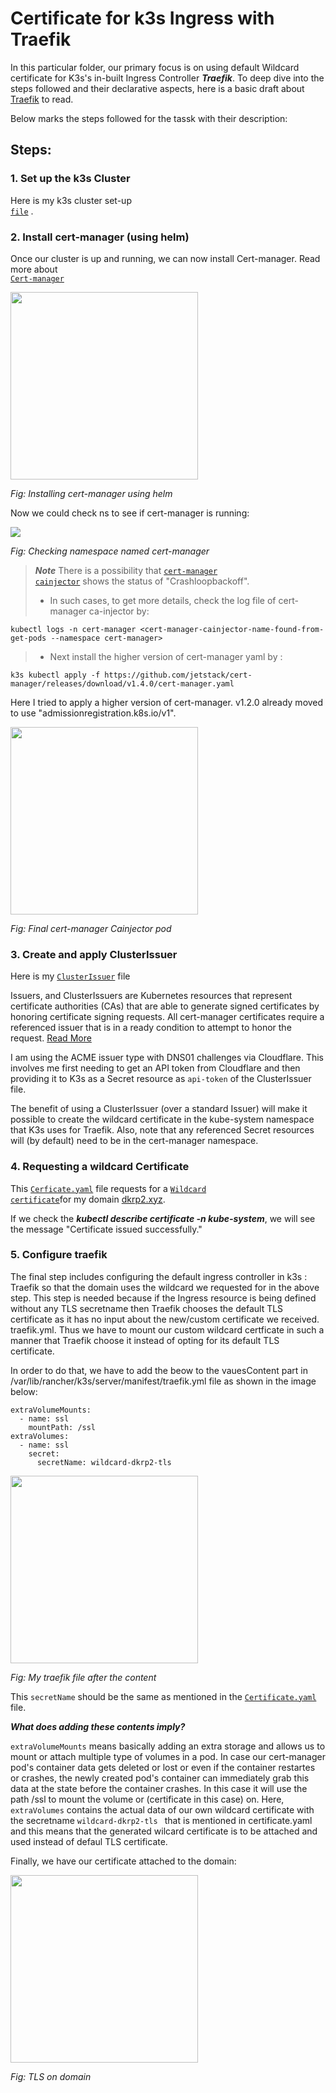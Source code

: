 # Certificate for k3s Ingress with Traefik

In this particular folder, our primary focus is on using default Wildcard certificate for K3s's in-built Ingress Controller ***Traefik***. To deep dive into the steps followed and their declarative aspects, here is a basic draft about <a href="https://github.com/dikshita-git/RP_Ingress_security-IPv4_and_IPv6/wiki/Traefik">Traefik</a> to read.

Below marks the steps followed for the tassk with their description:

## Steps:


### 1. Set up the k3s Cluster

Here is my k3s cluster set-up <code> <a href="https://github.com/dikshita-git/RP_Ingress_security-IPv4_and_IPv6/tree/main/K3s/Cluster-setup">file</a></code> .


### 2. Install cert-manager (using helm)

Once our cluster is up and running, we can now install Cert-manager. Read more about <code> <a href="https://github.com/dikshita-git/RP_Ingress_security-IPv4_and_IPv6/wiki/TLS-in-Kubernetes#cert-manager">Cert-manager</a></code>

<img src="https://github.com/dikshita-git/RP_Ingress_security-IPv4_and_IPv6/blob/main/Wiki-page-images/Certificate_with_k3s%2Btraefik/helm_install.PNG" height="300">
<p><i>Fig: Installing cert-manager using helm</i></p>



Now we could check ns to see if cert-manager is running:

<img src="https://github.com/dikshita-git/RP_Ingress_security-IPv4_and_IPv6/blob/main/Wiki-page-images/Certificate_with_k3s%2Btraefik/cert-man_ns.PNG">
<p><i>Fig: Checking namespace named cert-manager</i></p>


>***Note***
>There is a possibility that <code><a href="https://github.com/dikshita-git/RP_Ingress_security-IPv4_and_IPv6/wiki/TLS-in-Kubernetes#cainjector-in-cert-manager">cert-manager cainjector</code></a> shows the status of "Crashloopbackoff".
>  - In such cases, to get more details, check the log file of cert-manager ca-injector by:

```
kubectl logs -n cert-manager <cert-manager-cainjector-name-found-from-get-pods --namespace cert-manager>
```
>   - Next install the higher version of cert-manager yaml by :
     
```
k3s kubectl apply -f https://github.com/jetstack/cert-manager/releases/download/v1.4.0/cert-manager.yaml
```      

Here I tried to apply a higher version of cert-manager. v1.2.0 already moved to use "admissionregistration.k8s.io/v1".

<img src="https://github.com/dikshita-git/RP_Ingress_security-IPv4_and_IPv6/blob/main/Wiki-page-images/Certificate_with_k3s%2Btraefik/cert-mang-cainjector-solution.PNG" height="300">
<p><i>Fig: Final cert-manager Cainjector pod</i></p>


### 3. Create and apply ClusterIssuer

Here is my <code><a href="https://github.com/dikshita-git/RP_Ingress_security-IPv4_and_IPv6/blob/main/K3s/Certificate_with_k3s%2Btraefik/cert-manager/ClusterIssuer.yaml">ClusterIssuer</a></code> file

Issuers, and ClusterIssuers are Kubernetes resources that represent certificate authorities (CAs) that are able to generate signed certificates by honoring certificate signing requests. All cert-manager certificates require a referenced issuer that is in a ready condition to attempt to honor the request. <a href="https://cert-manager.io/docs/concepts/issuer/">Read More</a>

I am using the ACME issuer type with DNS01 challenges via Cloudflare. This involves me first needing to get an API token from Cloudflare and then providing it to K3s as a Secret resource as <code>api-token</code> of the ClusterIssuer file.

The benefit of using a ClusterIssuer (over a standard Issuer) will make it possible to create the wildcard certificate in the kube-system namespace that K3s uses for Traefik. Also, note that any referenced Secret resources will (by default) need to be in the cert-manager namespace.


### 4. Requesting a wildcard Certificate

This <code><a href="https://github.com/dikshita-git/RP_Ingress_security-IPv4_and_IPv6/blob/main/K3s/Certificate_with_k3s%2Btraefik/cert-manager/Certificate.yaml">Cerficate.yaml</a></code> file requests for a <code><a href="https://github.com/dikshita-git/RP_Ingress_security-IPv4_and_IPv6/tree/main/K3s/Research-answers/2.%20Certificates">Wildcard certificate</a></code>for my domain <a href="https://dkrp2.xyz/">dkrp2.xyz</a>.

If we check the ***kubectl describe certificate -n kube-system***,  we will see the message "Certificate issued successfully." 


### 5. Configure traefik

The final step includes configuring the default ingress controller in k3s : Traefik so that the domain uses the wildcard we requested for in the above step. This step is needed because if the Ingress resource is being defined without any TLS secretname then Traefik chooses the default TLS certificate as it has no input about the new/custom certificate we received. traefik.yml. Thus we have to mount our custom wildcard certficate in such a manner that Traefik choose it instead of opting for  its default TLS certificate. 

In order to do that, we have to add the beow to the vauesContent part in /var/lib/rancher/k3s/server/manifest/traefik.yml file as shown in the image below:

```
extraVolumeMounts:
  - name: ssl
    mountPath: /ssl
extraVolumes:
  - name: ssl
    secret:
      secretName: wildcard-dkrp2-tls     
```

<img src="https://github.com/dikshita-git/RP_Ingress_security-IPv4_and_IPv6/blob/main/Wiki-page-images/Certificate_with_k3s%2Btraefik/tarefik.yaml.PNG" height="300">
<p><i>Fig: My traefik file after the content</i></p>


This <code>secretName</code> should be the same as mentioned in the <code><a href="https://github.com/dikshita-git/RP_Ingress_security-IPv4_and_IPv6/blob/main/K3s/Certificate_with_k3s%2Btraefik/cert-manager/Certificate.yaml">Certificate.yaml</a></code> file.


***What does adding these contents imply?***

<code>extraVolumeMounts</code> means basically adding an extra storage and allows us to mount or attach multiple type of volumes in a pod. In case our cert-manager pod's container data gets deleted or lost or even if the container restartes or crashes, the newly created pod's container can immediately grab this data at the state before the container crashes. In this case it will use the path /ssl to mount the volume or (certificate in this case) on. Here, <code>extraVolumes</code> contains the actual data of our own wildcard certificate with the secretname <code>wildcard-dkrp2-tls </code> that is mentioned in certificate.yaml and this means that the generated wilcard certificate is to be attached and used instead of defaul TLS certificate.

Finally, we have our certificate attached to the domain:

<img src="https://github.com/dikshita-git/RP_Ingress_security-IPv4_and_IPv6/blob/main/Wiki-page-images/Certificate_with_k3s%2Btraefik/result.PNG" height="300">
<p><i>Fig: TLS on domain</i></p>

